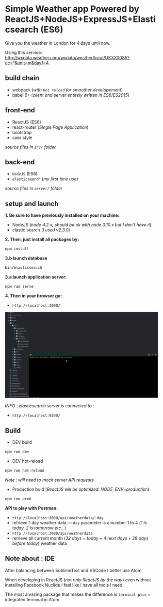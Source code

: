 Simple Weather app Powered by ReactJS+NodeJS+ExpressJS+Elasticsearch (ES6)
==========

Give you the weather in London for 4 days until now.

Using this service: http://wxdata.weather.com/wxdata/weather/local/UKXX0085?cc=*&unit=m&dayf=4.


## build chain

 - webpack (*with `hot reload` for smoother developement*)
 - babel 6+ (*client and server entirely written in ES6/ES2015*)

## front-end

 - ReactJS (ES6)
 - react-router (*Single Page Application*)
 - bootstrap
 - sass style

*source files in `src/` folder.*
## back-end

 - `NodeJS` (ES6)
 - `elasticsearch` (*my first time use*)

*source files in `server/` folder*

## setup and launch

**1. Be sure to have previously installed on your machine:**
 - NodeJS  (*node 4.2.x, should be ok with node 0.10.x but I don't have it*)
 - elastic search  (*I used v2.3.0*)


**2. Then, just install all packages by:**

 ```bash
npm install
 ```

**3.b launch database**

```bash
bin/elasticsearch
```

**3.a launch application server:**

```bash
npm run serve
```

**4. Then in your browser go:**
 - `http://localhost:3000/`


![preview](https://raw.githubusercontent.com/MacKentoch/reactWeather/master/app-previous.gif)

_INFO : elasticsearch server is connected to :_
- `http://localhost:9200/`

## Build

- DEV build
```bash
npm run dev
```
- DEV hot-reload
```bash
npm run hot-reload
```
*Note : will need to mock server API requests*

- Production buid (*ReactJS will be optimized: NODE_ENV=production*)
```bash
npm run prod
```

**API to play with Postman:**
- `http://localhost:3000/api/weatherdata/:day`
 - retrieve 1 day weather data — `day` parameter is a number 1 to 4 (*1 is today, 2 is tomorrow etc...*)
- `http://localhost:3000/api/weatherdata`
 - retrieve all current month (*32 days = today + 4 next days + 28 days before today*) weather data

 ## Note about : IDE

After balancing between SublimeText and VSCode I better use Atom.

When developing in ReactJS (*not only ReactJS by the way*) even without installing Facebook Nuclide I feel like I have all tools I need.

The most amazing package that makes the difference is `terminal plus` = integrated terminal in Atom.
